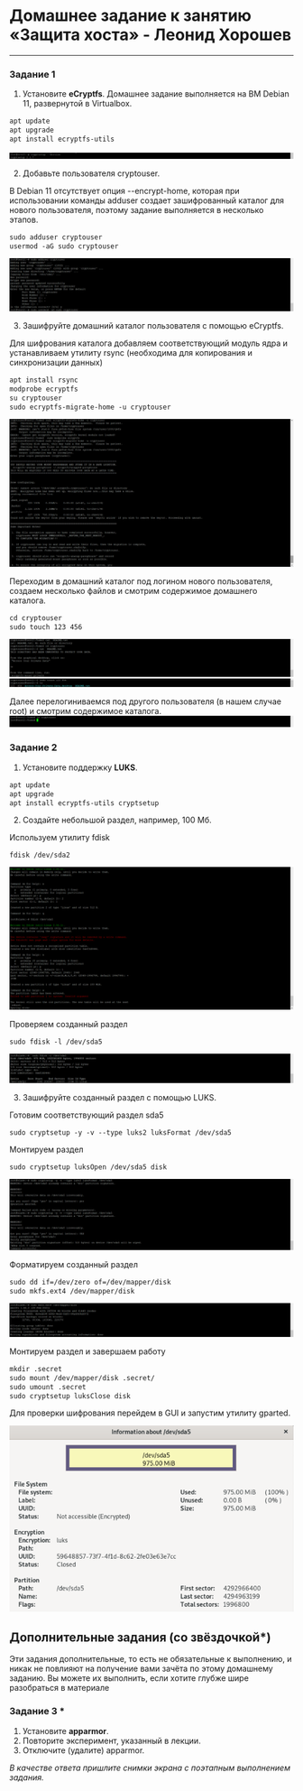 # Домашнее задание к занятию  «Защита хоста» - Леонид Хорошев

------

### Задание 1

1. Установите **eCryptfs**.
Домашнее задание выполняется на ВМ Debian 11, развернутой в Virtualbox. 
```
apt update
apt upgrade
apt install ecryptfs-utils
```
![Alt text](https://github.com/LeonidKhoroshev/databases/blob/main/host/host1.1.png)

2. Добавьте пользователя cryptouser.

В Debian 11 отсутствует опция --encrypt-home, которая при использовании команды  adduser создает зашифрованный каталог для нового пользователя, поэтому задание выполняется в несколько этапов.
```
sudo adduser cryptouser
usermod -aG sudo cryptouser
```
![Alt text](https://github.com/LeonidKhoroshev/databases/blob/main/host/host1.2.png)

3. Зашифруйте домашний каталог пользователя с помощью eCryptfs.

Для шифрования каталога добавляем соответствующий модуль ядра и устанавливаем утилиту rsync (необходима для копирования и синхронизации данных)
```
apt install rsync
modprobe ecryptfs
su cryptouser
sudo ecryptfs-migrate-home -u cryptouser
```
![Alt text](https://github.com/LeonidKhoroshev/databases/blob/main/host/host1.3.png)

Переходим в домашний каталог под логином нового пользователя, создаем несколько файлов и смотрим содержимое домашнего каталога.
```
cd cryptouser
sudo touch 123 456
```
![Alt text](https://github.com/LeonidKhoroshev/databases/blob/main/host/host1.4.png)
![Alt text](https://github.com/LeonidKhoroshev/databases/blob/main/host/host1.5.png)

Далее перелогиниваемся под  другого пользователя (в нашем случае root) и смотрим содержимое каталога.
![Alt text](https://github.com/LeonidKhoroshev/databases/blob/main/host/host1.6.png)


### Задание 2

1. Установите поддержку **LUKS**.
```
apt update
apt upgrade
apt install ecryptfs-utils cryptsetup
```

2. Создайте небольшой раздел, например, 100 Мб.

Используем утилиту fdisk
```
fdisk /dev/sda2
```
![Alt text](https://github.com/LeonidKhoroshev/databases/blob/main/host/host2.1.png)

Проверяем созданный раздел
```
sudo fdisk -l /dev/sda5
```
![Alt text](https://github.com/LeonidKhoroshev/databases/blob/main/host/host2.2.png)

3. Зашифруйте созданный раздел с помощью LUKS.

Готовим соответствующий раздел sda5
```
sudo cryptsetup -y -v --type luks2 luksFormat /dev/sda5
```
Монтируем раздел
```
sudo cryptsetup luksOpen /dev/sda5 disk
```
![Alt text](https://github.com/LeonidKhoroshev/databases/blob/main/host/host2.3.png)

Форматируем созданный раздел
```
sudo dd if=/dev/zero of=/dev/mapper/disk
sudo mkfs.ext4 /dev/mapper/disk
```
![Alt text](https://github.com/LeonidKhoroshev/databases/blob/main/host/host2.4.png)

Монтируем раздел и завершаем работу
```
mkdir .secret
sudo mount /dev/mapper/disk .secret/
sudo umount .secret
sudo cryptsetup luksClose disk
```

Для проверки шифрования перейдем в GUI и запустим утилиту gparted.

![Alt text](https://github.com/LeonidKhoroshev/databases/blob/main/host/host2.5.png)



## Дополнительные задания (со звёздочкой*)

Эти задания дополнительные, то есть не обязательные к выполнению, и никак не повлияют на получение вами зачёта по этому домашнему заданию. Вы можете их выполнить, если хотите глубже шире разобраться в материале

### Задание 3 *

1. Установите **apparmor**.
2. Повторите эксперимент, указанный в лекции.
3. Отключите (удалите) apparmor.


*В качестве ответа пришлите снимки экрана с поэтапным выполнением задания.*



